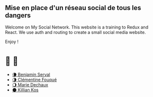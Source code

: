 ## Mise en place d'un réseau social de tous les dangers

Welcome on My Social Network. This website is a training to Redux and React. We use auth and routing to create a small social media website.


Enjoy !

# :new_moon_with_face: :full_moon_with_face:


- [:waning_crescent_moon: Benjamin Serval](https://github.com/BenjaminServal)
- [:last_quarter_moon: Clémentine Fouqué](https://github.com/Clem-svg)
- [:waning_gibbous_moon: Marie Dechaux](https://github.com/mariedx)
- [:new_moon: Killian Kos](https://github.com/kill84)
